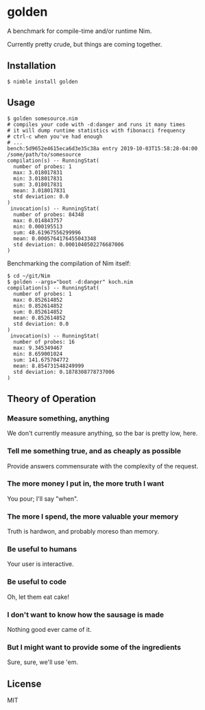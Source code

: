 # golden

A benchmark for compile-time and/or runtime Nim.

Currently pretty crude, but things are coming together.

## Installation
```
$ nimble install golden
```

## Usage
```
$ golden somesource.nim
# compiles your code with -d:danger and runs it many times
# it will dump runtime statistics with fibonacci frequency
# ctrl-c when you've had enough
# ...
bench:5d9652e4615eca6d3e35c38a entry 2019-10-03T15:58:28-04:00
/some/path/to/somesource
compilation(s) -- RunningStat(
  number of probes: 1
  max: 3.018017831
  min: 3.018017831
  sum: 3.018017831
  mean: 3.018017831
  std deviation: 0.0
)
 invocation(s) -- RunningStat(
  number of probes: 84348
  max: 0.014843757
  min: 0.000195513
  sum: 48.61967556299996
  mean: 0.0005764176455043348
  std deviation: 0.0001040502276687006
)
```

Benchmarking the compilation of Nim itself:
```
$ cd ~/git/Nim
$ golden --args="boot -d:danger" koch.nim
compilation(s) -- RunningStat(
  number of probes: 1
  max: 0.852614852
  min: 0.852614852
  sum: 0.852614852
  mean: 0.852614852
  std deviation: 0.0
)
 invocation(s) -- RunningStat(
  number of probes: 16
  max: 9.345349467
  min: 8.659001024
  sum: 141.675704772
  mean: 8.854731548249999
  std deviation: 0.1878308778737006
)
```

## Theory of Operation

### Measure something, anything

We don't currently measure anything, so the bar is pretty low, here.

### Tell me something true, and as cheaply as possible

Provide answers commensurate with the complexity of the request.

### The more money I put in, the more truth I want

You pour; I'll say "when".

### The more I spend, the more valuable your memory

Truth is hardwon, and probably moreso than memory.

### Be useful to humans

Your user is interactive.

### Be useful to code

Oh, let them eat cake!

### I don't want to know how the sausage is made

Nothing good ever came of it.

### But I might want to provide some of the ingredients

Sure, sure, we'll use 'em.

## License
MIT
